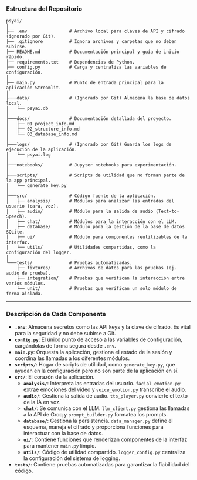 ### Estructura del Repositorio

```plaintext
psyai/
│
├── .env                # Archivo local para claves de API y cifrado (ignorado por Git).
├── .gitignore          # Ignora archivos y carpetas que no deben subirse.
├── README.md           # Documentación principal y guía de inicio rápido.
├── requirements.txt    # Dependencias de Python.
├── config.py           # Carga y centraliza las variables de configuración.
│
├── main.py             # Punto de entrada principal para la aplicación Streamlit.
│
├───data/               # (Ignorado por Git) Almacena la base de datos local.
│   └── psyai.db
│
├───docs/               # Documentación detallada del proyecto.
│   ├── 01_project_info.md
│   ├── 02_structure_info.md
│   └── 03_database_info.md
│
├───logs/               # (Ignorado por Git) Guarda los logs de ejecución de la aplicación.
│   └── psyai.log
│
├───notebooks/          # Jupyter notebooks para experimentación.
│
├───scripts/            # Scripts de utilidad que no forman parte de la app principal.
│   └── generate_key.py
│
├───src/                # Código fuente de la aplicación.
│   ├── analysis/       # Módulos para analizar las entradas del usuario (cara, voz).
│   ├── audio/          # Módulo para la salida de audio (Text-to-Speech).
│   ├── chat/           # Módulos para la interacción con el LLM.
│   ├── database/       # Módulo para la gestión de la base de datos SQLite.
│   ├── ui/             # Módulo para componentes reutilizables de la interfaz.
│   └── utils/          # Utilidades compartidas, como la configuración del logger.
│
└───tests/              # Pruebas automatizadas.
    ├── fixtures/       # Archivos de datos para las pruebas (ej. audio de prueba).
    ├── integration/    # Pruebas que verifican la interacción entre varios módulos.
    └── unit/           # Pruebas que verifican un solo módulo de forma aislada.
```

---

### Descripción de Cada Componente

- **`.env`**: Almacena secretos como las API keys y la clave de cifrado. Es vital para la seguridad y no debe subirse a Git.
- **`config.py`**: El único punto de acceso a las variables de configuración, cargándolas de forma segura desde `.env`.
- **`main.py`**: Orquesta la aplicación, gestiona el estado de la sesión y coordina las llamadas a los diferentes módulos.
- **`scripts/`**: Hogar de scripts de utilidad, como `generate_key.py`, que ayudan en la configuración pero no son parte de la aplicación en sí.
- **`src/`**: El corazón de la aplicación.
  - **`analysis/`**: Interpreta las entradas del usuario. `facial_emotion.py` extrae emociones del video y `voice_emotion.py` transcribe el audio.
  - **`audio/`**: Gestiona la salida de audio. `tts_player.py` convierte el texto de la IA en voz.
  - **`chat/`**: Se comunica con el LLM. `llm_client.py` gestiona las llamadas a la API de Groq y `prompt_builder.py` formatea los prompts.
  - **`database/`**: Gestiona la persistencia. `data_manager.py` define el esquema, maneja el cifrado y proporciona funciones para interactuar con la base de datos.
  - **`ui/`**: Contiene funciones que renderizan componentes de la interfaz para mantener `main.py` limpio.
  - **`utils/`**: Código de utilidad compartido. `logger_config.py` centraliza la configuración del sistema de logging.
- **`tests/`**: Contiene pruebas automatizadas para garantizar la fiabilidad del código.
